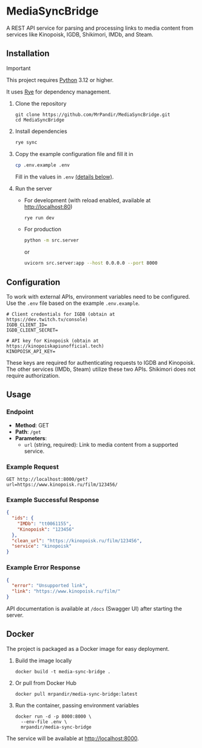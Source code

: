 # MediaSyncBridge

A REST API service for parsing and processing links to media content from services like Kinopoisk, IGDB, Shikimori, IMDb, and Steam.

## Installation

> [!IMPORTANT]
>
> This project requires [Python](https://www.python.org/) 3.12 or higher.
>
> It uses [Rye](https://rye-up.com/) for dependency management.

1. Clone the repository
   ```
   git clone https://github.com/MrPandir/MediaSyncBridge.git
   cd MediaSyncBridge
   ```

2. Install dependencies
   ```bash
   rye sync
   ```

3. Copy the example configuration file and fill it in
   ```bash
   cp .env.example .env
   ```
   Fill in the values in `.env` [(details below)](#configuration).

4. Run the server
   - For development (with reload enabled, available at [http://localhost:80](http://localhost:80))
     ```bash
     rye run dev
     ```
   - For production
     ```bash
     python -m src.server
     ```
     or
     ```bash
     uvicorn src.server:app --host 0.0.0.0 --port 8000
     ```

## Configuration

To work with external APIs, environment variables need to be configured. Use the `.env` file based on the example `.env.example`.

```
# Client credentials for IGDB (obtain at https://dev.twitch.tv/console)
IGDB_CLIENT_ID=
IGDB_CLIENT_SECRET=

# API key for Kinopoisk (obtain at https://kinopoiskapiunofficial.tech)
KINOPOISK_API_KEY=
```

These keys are required for authenticating requests to IGDB and Kinopoisk. The other services (IMDb, Steam) utilize these two APIs. Shikimori does not require authorization.

## Usage

### Endpoint

- **Method**: GET
- **Path**: `/get`
- **Parameters**:
  - `url` (string, required): Link to media content from a supported service.

### Example Request

```
GET http://localhost:8000/get?url=https://www.kinopoisk.ru/film/123456/
```

### Example Successful Response

```json
{
  "ids": {
    "IMDb": "tt0061155",
    "Kinopoisk": "123456"
  },
  "clean_url": "https://kinopoisk.ru/film/123456",
  "service": "kinopoisk"
}
```

### Example Error Response

```json
{
  "error": "Unsupported link",
  "link": "https://www.kinopoisk.ru/film/"
}
```

API documentation is available at `/docs` (Swagger UI) after starting the server.

## Docker

The project is packaged as a Docker image for easy deployment.

1. Build the image locally
   ```
   docker build -t media-sync-bridge .
   ```

2. Or pull from Docker Hub
   ```
   docker pull mrpandir/media-sync-bridge:latest
   ```

3. Run the container, passing environment variables
   ```
   docker run -d -p 8000:8000 \
     --env-file .env \
     mrpandir/media-sync-bridge
   ```

The service will be available at [http://localhost:8000](http://localhost:8000).
